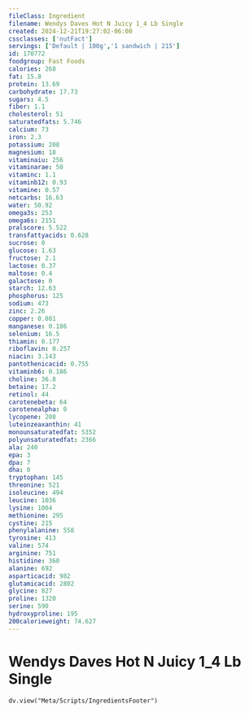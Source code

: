 ```yaml
---
fileClass: Ingredient
filename: Wendys Daves Hot N Juicy 1_4 Lb Single
created: 2024-12-21T19:27:02-06:00
cssclasses: ['nutFact']
servings: ['Default | 100g','1 sandwich | 215']
id: 170772
foodgroup: Fast Foods
calories: 268
fat: 15.8
protein: 13.69
carbohydrate: 17.73
sugars: 4.5
fiber: 1.1
cholesterol: 51
saturatedfats: 5.746
calcium: 73
iron: 2.3
potassium: 208
magnesium: 18
vitaminaiu: 256
vitaminarae: 50
vitaminc: 1.1
vitaminb12: 0.93
vitamine: 0.57
netcarbs: 16.63
water: 50.92
omega3s: 253
omega6s: 2151
pralscore: 5.522
transfattyacids: 0.628
sucrose: 0
glucose: 1.63
fructose: 2.1
lactose: 0.37
maltose: 0.4
galactose: 0
starch: 12.63
phosphorus: 125
sodium: 473
zinc: 2.26
copper: 0.081
manganese: 0.186
selenium: 16.5
thiamin: 0.177
riboflavin: 0.257
niacin: 3.143
pantothenicacid: 0.755
vitaminb6: 0.186
choline: 36.8
betaine: 17.2
retinol: 44
carotenebeta: 64
carotenealpha: 0
lycopene: 208
luteinzeaxanthin: 41
monounsaturatedfat: 5352
polyunsaturatedfat: 2366
ala: 240
epa: 3
dpa: 7
dha: 0
tryptophan: 145
threonine: 521
isoleucine: 494
leucine: 1036
lysine: 1004
methionine: 295
cystine: 215
phenylalanine: 558
tyrosine: 413
valine: 574
arginine: 751
histidine: 360
alanine: 692
asparticacid: 982
glutamicacid: 2802
glycine: 827
proline: 1320
serine: 590
hydroxyproline: 195
200calorieweight: 74.627
---
```


# Wendys Daves Hot N Juicy 1_4 Lb Single

```dataviewjs
dv.view("Meta/Scripts/IngredientsFooter")
```